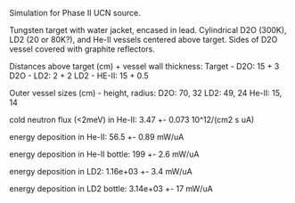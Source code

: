 Simulation for Phase II UCN source.

Tungsten target with water jacket, encased in lead.
Cylindrical D2O (300K), LD2 (20 or 80K?), and He-II vessels centered above target.
Sides of D2O vessel covered with graphite reflectors.

Distances above target (cm) + vessel wall thickness:
Target - D2O: 15 + 3
D2O - LD2: 2 + 2
LD2 - HE-II: 15 + 0.5

Outer vessel sizes (cm) - height, radius:
D2O: 70, 32
LD2: 49, 24
He-II: 15, 14

cold neutron flux (<2meV) in He-II:
3.47 +- 0.073 10^12/(cm2 s uA)

energy deposition in He-II:
56.5 +- 0.89 mW/uA

energy deposition in He-II bottle:
199 +- 2.6 mW/uA

energy deposition in LD2:
1.16e+03 +- 3.4 mW/uA

energy deposition in LD2 bottle:
3.14e+03 +- 17 mW/uA

